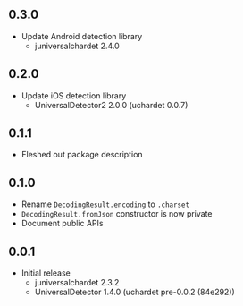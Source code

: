 ## 0.3.0

* Update Android detection library
  * juniversalchardet 2.4.0

## 0.2.0

* Update iOS detection library
  * UniversalDetector2 2.0.0 (uchardet 0.0.7)

## 0.1.1

* Fleshed out package description

## 0.1.0

* Rename `DecodingResult.encoding` to `.charset`
* `DecodingResult.fromJson` constructor is now private
* Document public APIs

## 0.0.1

* Initial release
  * juniversalchardet 2.3.2
  * UniversalDetector 1.4.0 (uchardet pre-0.0.2 (84e292))
